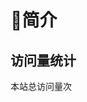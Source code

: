 # 🎈简介


## 访问量统计

<span id="busuanzi_container_site_pv">本站总访问量<span id="busuanzi_value_site_pv"></span>次</span>
